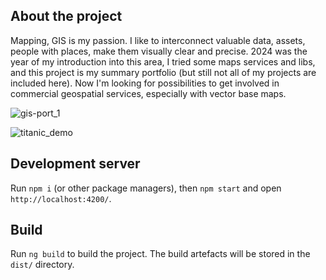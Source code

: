 ## About the project

Mapping, GIS is my passion. I like to interconnect valuable data, assets, people with places, make them visually clear and precise. 2024 was the year of my introduction into this area, I tried some
maps services and libs, and this project is my summary portfolio (but still not all of my projects are included here).  Now I'm looking for possibilities to get involved in commercial geospatial services, especially
with vector base maps.

![gis-port_1](https://github.com/user-attachments/assets/63396ce9-deda-403c-9373-f3ba3dc7686d)

![titanic_demo](https://github.com/user-attachments/assets/8c6f5019-831b-4de4-9ded-aa33fedd1f86)

## Development server

Run `npm i` (or other package managers), then `npm start` and open `http://localhost:4200/`. 

## Build

Run `ng build` to build the project. The build artefacts will be stored in the `dist/` directory.
